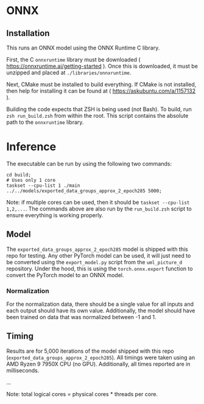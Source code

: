 # ONNX

## Installation

This runs an ONNX model using the ONNX Runtime C library.

First, the C `onnxruntime` library must be downloaded ( https://onnxruntime.ai/getting-started ).
Once this is downloaded, it must be unzipped and placed at `./libraries/onnxruntime`.

Next, CMake must be installed to build everything.
If CMake is not installed, then help for installing it can be found at ( https://askubuntu.com/a/1157132 ).

Building the code expects that ZSH is being used (not Bash).
To build, run `zsh run_build.zsh` from within the root.
This script contains the absolute path to the `onnxruntime` library.

# Inference

The executable can be run by using the following two commands:

    cd build;
    # Uses only 1 core
    taskset --cpu-list 1 ./main ../../models/exported_data_groups_approx_2_epoch285 5000;

Note: if multiple cores can be used, then it should be `taskset --cpu-list 1,2,...`.
The commands above are also run by the `run_build.zsh` script to ensure everything is working properly.

## Model

The `exported_data_groups_approx_2_epoch285` model is shipped with this repo for testing.
Any other PyTorch model can be used, it will just need to be converted using the `export_model.py` script from the `uml_picture_d` repository.
Under the hood, this is using the `torch.onnx.export` function to convert the PyTorch model to an ONNX model.

### Normalization

For the normalization data, there should be a single value for all inputs and each output should have its own value.
Additionally, the model should have been trained on data that was normalized between -1 and 1.

## Timing

Results are for 5,000 iterations of the model shipped with this repo (`exported_data_groups_approx_2_epoch285`).
All timings were taken using an AMD Ryzen 9 7950X CPU (no GPU).
Additionally, all times reported are in milliseconds.

...

Note: total logical cores = physical cores * threads per core.
